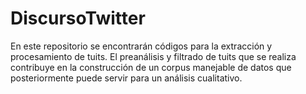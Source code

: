 # DiscursoTwitter
En este repositorio se encontrarán códigos para la extracción y procesamiento de tuits. El preanálisis y filtrado de tuits que se realiza contribuye en la construcción de un corpus manejable de datos que posteriormente puede servir para un análisis cualitativo. 
